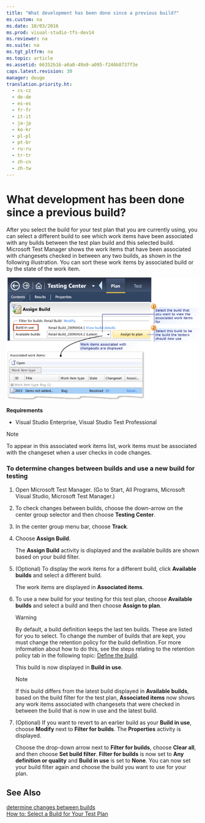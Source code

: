 ```yaml
---
title: "What development has been done since a previous build?"
ms.custom: na
ms.date: 10/03/2016
ms.prod: visual-studio-tfs-dev14
ms.reviewer: na
ms.suite: na
ms.tgt_pltfrm: na
ms.topic: article
ms.assetid: 66352b16-a6a0-49a9-a095-f246b8737f3e
caps.latest.revision: 30
manager: douge
translation.priority.ht: 
  - cs-cz
  - de-de
  - es-es
  - fr-fr
  - it-it
  - ja-jp
  - ko-kr
  - pl-pl
  - pt-br
  - ru-ru
  - tr-tr
  - zh-cn
  - zh-tw
---
```

# What development has been done since a previous build?
After you select the build for your test plan that you are currently using, you can select a different build to see which work items have been associated with any builds between the test plan build and this selected build. Microsoft Test Manager shows the work items that have been associated with changesets checked in between any two builds, as shown in the following illustration. You can sort these work items by associated build or by the state of the work item.  
  
 ![Select a Build To Use For Your Test Plan](../dv_TeamTestALM/media/Select_BuildPlan.png "Select_BuildPlan")  
  
 **Requirements**  
  
-   Visual Studio Enterprise, Visual Studio Test Professional  
  
> [!NOTE]
>  To appear in this associated work items list, work items must be associated with the changeset when a user checks in code changes.  
  
### To determine changes between builds and use a new build for testing  
  
1.  Open Microsoft Test Manager. (Go to Start, All Programs, Microsoft Visual Studio, Microsoft Test Manager.)  
  
2.  To check changes between builds, choose the down-arrow on the center group selector and then choose **Testing Center**.  
  
3.  In the center group menu bar, choose **Track**.  
  
4.  Choose **Assign Build**.  
  
     The **Assign Build** activity is displayed and the available builds are shown based on your build filter.  
  
5.  (Optional) To display the work items for a different build, click **Available builds** and select a different build.  
  
     The work items are displayed in **Associated items**.  
  
6.  To use a new build for your testing for this test plan, choose **Available builds** and select a build and then choose **Assign to plan**.  
  
    > [!WARNING]
    >  By default, a build definition keeps the last ten builds. These are listed for you to select. To change the number of builds that are kept, you must change the retention policy for the build definition. For more information about how to do this, see the steps relating to the retention policy tab in the following topic: [Define the build](../Topic/Create%20or%20edit%20a%20build%20definition.md).  
  
     This build is now displayed in **Build in use**.  
  
    > [!NOTE]
    >  If this build differs from the latest build displayed in **Available builds**, based on the build filter for the test plan, **Associated items** now shows any work items associated with changesets that were checked in between the build that is now in use and the latest build.  
  
7.  (Optional) If you want to revert to an earlier build as your **Build in use**, choose **Modify** next to **Filter for builds**. The **Properties** activity is displayed.  
  
     Choose the drop-down arrow next to **Filter for builds**, choose **Clear all**, and then choose **Set build filter**. **Filter for builds** is now set to **Any definition or quality** and **Build in use** is set to **None**. You can now set your build filter again and choose the build you want to use for your plan.  
  
## See Also  
 [determine changes between builds](../Topic/determine%20changes%20between%20builds.md)   
 [How to: Select a Build for Your Test Plan](../Topic/How%20to:%20Select%20a%20Build%20for%20Your%20Test%20Plan.md)